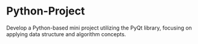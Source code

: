 # Python-Project
 Develop a Python-based mini project utilizing the PyQt library, focusing on applying data structure and algorithm concepts. 
